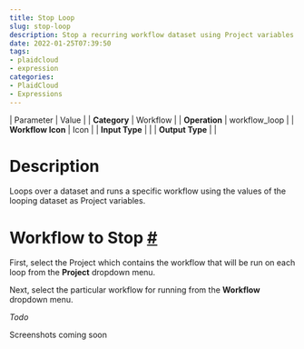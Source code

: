 ```yaml
---
title: Stop Loop
slug: stop-loop
description: Stop a recurring workflow dataset using Project variables
date: 2022-01-25T07:39:50
tags:
- plaidcloud
- expression
categories:
- PlaidCloud
- Expressions
---
```





| Parameter | Value |
| **Category** | Workflow |
| **Operation** | workflow\_loop |
| **Workflow Icon** | Icon |
| **Input Type** |  |
| **Output Type** |  |

# Description


Loops over a dataset and runs a specific workflow using the values of the looping dataset as Project variables.



# Workflow to Stop [#](https://plaidcloud.com/docs/stop-loop/#1-toc-title)


First, select the Project which contains the workflow that will be run on each loop from the **Project** dropdown menu.



Next, select the particular workflow for running from the **Workflow** dropdown menu.



*Todo*


Screenshots coming soon

